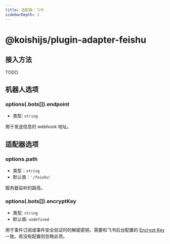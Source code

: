 ```yaml
---
title: 适配器：飞书
sidebarDepth: 2
---
```


# @koishijs/plugin-adapter-feishu

## 接入方法

TODO

## 机器人选项

### options(.bots[]).endpoint

- 类型: `string`

用于发送信息的 webhook 地址。

## 适配器选项

### options.path

- 类型：`string`
- 默认值：`'/feishu'`

服务器监听的路径。

### options(.bots[]).encryptKey

- 类型: `string`
- 默认值: `undefined`

用于事件订阅或事件安全验证时的解密密钥，需要和飞书后台配置的 [Encrypt Key](https://open.feishu.cn/document/ukTMukTMukTM/uYDNxYjL2QTM24iN0EjN/event-security-verification) 一致。若没有配置则忽略此项。
